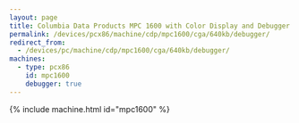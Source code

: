 ```yaml
---
layout: page
title: Columbia Data Products MPC 1600 with Color Display and Debugger
permalink: /devices/pcx86/machine/cdp/mpc1600/cga/640kb/debugger/
redirect_from:
  - /devices/pc/machine/cdp/mpc1600/cga/640kb/debugger/
machines:
  - type: pcx86
    id: mpc1600
    debugger: true
---
```


{% include machine.html id="mpc1600" %}
